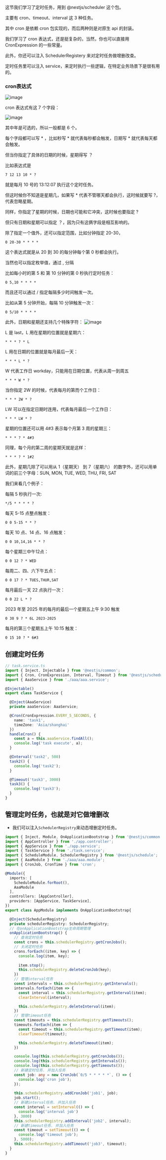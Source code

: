 这节我们学习了定时任务，用到 @nestjs/scheduler 这个包。

主要有 cron、timeout、interval 这 3 种任务。

其中 cron 是依赖 cron 包实现的，而后两种则是对原生 api 的封装。

我们学习了 cron 表达式，还是挺复杂的，当然，你也可以直接用 CronExpression 的一些常量。

此外，你还可以注入 SchedulerRegistery 来对定时任务做增删改查。

定时任务里可以注入 service，来定时执行一些逻辑，在特定业务场景下是很有用的。

### cron表达式
![image](https://p6-juejin.byteimg.com/tos-cn-i-k3u1fbpfcp/5a3625307fea4b7b8da80b2872ed4a65~tplv-k3u1fbpfcp-jj-mark:1512:0:0:0:q75.awebp#?w=912&h=232&e=png&b=202020)

cron 表达式有这 7 个字段：

![image](https://p6-juejin.byteimg.com/tos-cn-i-k3u1fbpfcp/f92a440ff82e4d34971c5216ae91afd7~tplv-k3u1fbpfcp-jj-mark:1512:0:0:0:q75.awebp#?w=1390&h=726&e=png&b=fdfdfd)

其中年是可选的，所以一般都是 6 个。

每个字段都可以写 * ，比如秒写 * 就代表每秒都会触发，日期写 * 就代表每天都会触发。

但当你指定了具体的日期的时候，星期得写 ？

比如表达式是

```
7 12 13 10 * ?
```

就是每月 10 号的 13:12:07 执行这个定时任务。

但这时候你不知道是星期几，如果写 * 代表不管哪天都会执行，这时候就要写 ?，代表忽略星期。

同样，你指定了星期的时候，日期也可能和它冲突，这时候也要指定 ?

但只有日期和星期可以指定 ？，因为只有这俩字段是相互影响的。

除了指定一个值外，还可以指定范围，比如分钟指定 20-30，

```
0 20-30 * * * *
```

这个表达式就是从 20 到 30 的每分钟每个第 0 秒都会执行。

当然也可以指定枚举值，通过 , 分隔

比如每小时的第 5 和 第 10 分钟的第 0 秒执行定时任务：
```
0 5,10 * * * *
```

而且还可以通过 / 指定每隔多少时间触发一次。

比如从第 5 分钟开始，每隔 10 分钟触发一次：
```
0 5/10 * * * *
```
此外，日期和星期还支持几个特殊字符：
![image](https://p9-juejin.byteimg.com/tos-cn-i-k3u1fbpfcp/73a4c83260754c39b9b2e0112a21600b~tplv-k3u1fbpfcp-jj-mark:1512:0:0:0:q75.awebp#?w=1042&h=568&e=png&b=fdfcfc)

L 是 last，L 用在星期的位置就是星期六：
```
* * * ? * L
```

L 用在日期的位置就是每月最后一天：
```
* * * L * ?
```

W 代表工作日 workday，只能用在日期位置，代表从周一到周五
```
* * * W * ?
```

当你指定 2W 的时候，代表每月的第而个工作日：
```
* * * 2W * ?
```

LW 可以在指定日期时连用，代表每月最后一个工作日：
```
* * * LW * ?
```

星期的位置还可以用 4#3 表示每个月第 3 周的星期三：
```
* * * ? * 4#3
```

同理，每个月的第二周的星期天就是这样：
```
* * * ? * 1#2
```

此外，星期几除了可以用从 1（星期天） 到 7（星期六） 的数字外，还可以用单词的前三个字母：SUN, MON, TUE, WED, THU, FRI, SAT

我们来看几个例子：

每隔 5 秒执行一次:
```
*/5 * * * * ?
```

每天 5-15 点整点触发：
```
0 0 5-15 * * ?  
```

每天 10 点、14 点、16 点触发：
```
0 0 10,14,16 * * ?   
```

每个星期三中午12点：
```
0 0 12 ? * WED
```

每周二、四、六下午五点：
```
0 0 17 ? * TUES,THUR,SAT
```

每月最后一天 22 点执行一次：
```
0 0 22 L * ?
```

2023 年至 2025 年的每月的最后一个星期五上午 9:30 触发
```
0 30 9 ? * 6L 2023-2025 
```

每月的第三个星期五上午 10:15 触发：
```
0 15 10 ? * 6#3 
```

## 创建定时任务
```ts
// task.service.ts
import { Inject, Injectable } from '@nestjs/common';
import { Cron, CronExpression, Interval, Timeout } from '@nestjs/schedule';
import { AaaService } from './aaa/aaa.service';

@Injectable()
export class TaskService {

  @Inject(AaaService)
  private aaaService: AaaService;

  @Cron(CronExpression.EVERY_5_SECONDS, {
    name: 'task1',
    timeZone: 'Asia/shanghai'
  })
  handleCron() {
    const a = this.aaaService.findAll();
    console.log('task execute', a);
  }

  @Interval('task2', 500)
  task2() {
    console.log('task2');
  }

  @Timeout('task3', 3000)
  task3() {
    console.log('task3');
  }
}
```

## 管理定时任务，也就是对它做增删改
- 我们可以注入` SchedulerRegistry `来动态增删定时任务。
```ts
import { Inject, Module, OnApplicationBootstrap } from '@nestjs/common';
import { AppController } from './app.controller';
import { AppService } from './app.service';
import { TaskService } from './task.service';
import { ScheduleModule, SchedulerRegistry } from '@nestjs/schedule';
import { AaaModule } from './aaa/aaa.module';
import { CronJob, CronTime } from 'cron';

@Module({
  imports: [
    ScheduleModule.forRoot(),
    AaaModule
  ],
  controllers: [AppController],
  providers: [AppService, TaskService],
})
export class AppModule implements OnApplicationBootstrap{

  @Inject(SchedulerRegistry)
  private schedulerRegistry: SchedulerRegistry;
  // 在onApplicationBootstrap生命周期管理
  onApplicationBootstrap() {
    // 查询定时任务
    const crons = this.schedulerRegistry.getCronJobs();
    // 关闭定时任务
    crons.forEach((item, key) => {
      console.log(item, key);
      
      item.stop();
      this.schedulerRegistry.deleteCronJob(key);
    })
    // 管理interval任务
    const intervals = this.schedulerRegistry.getIntervals();
    intervals.forEach(item => {
      const interval = this.schedulerRegistry.getInterval(item);
      clearInterval(interval);

      this.schedulerRegistry.deleteInterval(item);
    })
    // 管理timeout任务
    const timeouts = this.schedulerRegistry.getTimeouts();
    timeouts.forEach(item => {
      const timeout = this.schedulerRegistry.getTimeout(item);
      clearTimeout(timeout);

      this.schedulerRegistry.deleteTimeout(item);
    })

    console.log(this.schedulerRegistry.getCronJobs());
    console.log(this.schedulerRegistry.getIntervals());
    console.log(this.schedulerRegistry.getTimeouts());
    // 新建定时任务. 并加入任务
    const job: any = new CronJob(`0/5 * * * * *`, () => {
      console.log('cron job');
    });
  
    this.schedulerRegistry.addCronJob('job1', job);
    job.start();
    // 新建interval任务. 并加入任务
    const interval = setInterval(() => {
      console.log('interval job')
    }, 3000)
    this.schedulerRegistry.addInterval('job2', interval);
    // 新建timeout任务. 并加入任务
    const timeout = setTimeout(() => {
      console.log('timeout job');
    }, 5000);
    this.schedulerRegistry.addTimeout('job3', timeout);
  }
}
```
